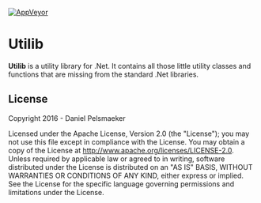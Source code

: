 [![AppVeyor](https://img.shields.io/appveyor/ci/Virtlink/utilib.svg)](https://ci.appveyor.com/project/Virtlink/utilib)


# Utilib
**Utilib** is a utility library for .Net. It contains all those little utility classes and functions that are missing from the standard .Net libraries.

## License
Copyright 2016 - Daniel Pelsmaeker

Licensed under the Apache License, Version 2.0 (the "License"); you may not use this file except in compliance with the License. You may obtain a copy of the License at <http://www.apache.org/licenses/LICENSE-2.0>. Unless required by applicable law or agreed to in writing, software distributed under the License is distributed on an "AS IS" BASIS, WITHOUT WARRANTIES OR CONDITIONS OF ANY KIND, either express or implied. See the License for the specific language governing permissions and limitations under the License.
